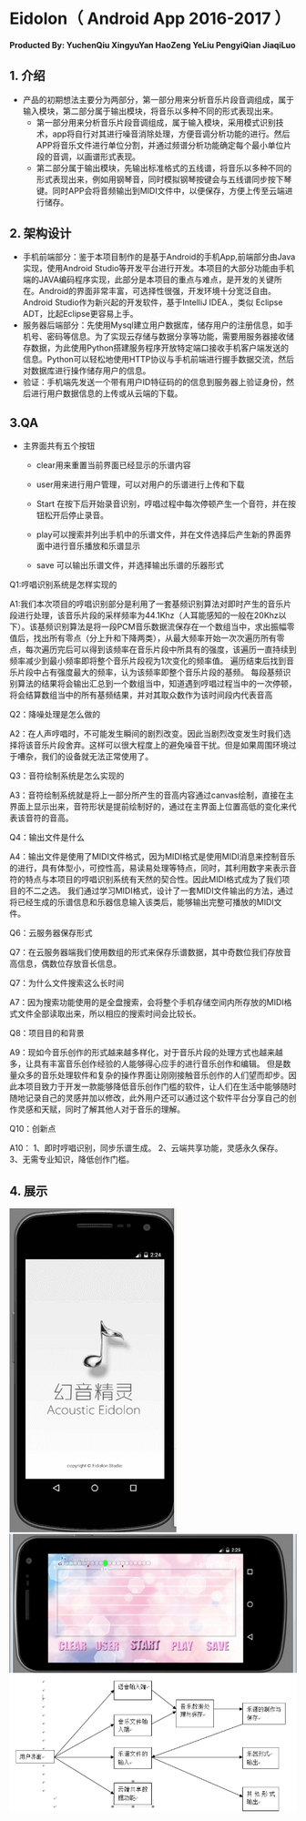 # Eidolon（ Android App 2016-2017 ）
#### Producted By: YuchenQiu XingyuYan HaoZeng YeLiu PengyiQian JiaqiLuo
## 1. 介绍
- 产品的初期想法主要分为两部分，第一部分用来分析音乐片段音调组成，属于输入模块，第二部分属于输出模块，将音乐以多种不同的形式表现出来。
  -  第一部分用来分析音乐片段音调组成，属于输入模块，采用模式识别技术，app将自行对其进行噪音消除处理，方便音调分析功能的进行。然后APP将音乐文件进行单位分割，并通过频谱分析功能确定每个最小单位片段的音调，以画谱形式表现。
  -  第二部分属于输出模块，先输出标准格式的五线谱，将音乐以多种不同的形式表现出来，例如用钢琴音，同时模拟钢琴按键会与五线谱同步按下琴键。同时APP会将音频输出到MIDI文件中，以便保存，方便上传至云端进行储存。
## 2. 架构设计
- 手机前端部分：鉴于本项目制作的是基于Android的手机App,前端部分由Java实现，使用Android Studio等开发平台进行开发。本项目的大部分功能由手机端的JAVA编码程序实现，此部分是本项目的重点与难点，是开发的关键所在。Android的界面非常丰富，可选择性很强，开发环境十分宽泛自由。Android Studio作为新兴起的开发软件，基于IntelliJ IDEA.，类似 Eclipse ADT，比起Eclipse更容易上手。
- 服务器后端部分：先使用Mysql建立用户数据库，储存用户的注册信息，如手机号、密码等信息。为了实现云存储与数据分享等功能，需要用服务器接收储存数据，为此使用Python搭建服务程序开放特定端口接收手机客户端发送的信息。Python可以轻松地使用HTTP协议与手机前端进行握手数据交流，然后对数据库进行操作储存用户的信息。
- 验证：手机端先发送一个带有用户ID特征码的的信息到服务器上验证身份，然后进行用户数据信息的上传或从云端的下载。

## 3.QA
- 主界面共有五个按钮

  -  clear用来重置当前界面已经显示的乐谱内容

  -  user用来进行用户管理，可以对用户的乐谱进行上传和下载

  -  Start 在按下后开始录音识别，哼唱过程中每次停顿产生一个音符，并在按钮松开后停止录音。

  -  play可以搜索并列出手机中的乐谱文件，并在文件选择后产生新的界面界面中进行音乐播放和乐谱显示

  -  save 可以输出乐谱文件，并选择输出乐谱的乐器形式

Q1:哼唱识别系统是怎样实现的

A1:我们本次项目的哼唱识别部分是利用了一套基频识别算法对即时产生的音乐片段进行处理，该音乐片段的采样频率为44.1Khz（人耳能感知的一般在20Khz以下）。该基频识别算法是将一段PCM音乐数据流保存在一个数组当中，求出振幅零值后，找出所有零点（分上升和下降两类），从最大频率开始一次次遍历所有零点，每次遍历完后可以得到该频率在音乐片段中所具有的强度，该遍历一直持续到频率减少到最小频率即将整个音乐片段视为1次变化的频率值。 遍历结束后找到音乐片段中占有强度最大的频率，认为该频率即整个音乐片段的基频。
每段基频识别算法的结果将会输出汇总到一个数组当中，知道遇到哼唱过程当中的一次停顿，将会结算数组当中的所有基频结果，并对其取众数作为该时间段内代表音高


Q2：降噪处理是怎么做的

A2：在人声哼唱时，不可能发生瞬间的剧烈改变。因此当剧烈改变发生时我们选择将该音乐片段舍弃。这样可以很大程度上的避免噪音干扰。但是如果周围环境过于嘈杂，我们的设备就无法正常使用了。


Q3：音符绘制系统是怎么实现的

A3：音符绘制系统就是将上一部分所产生的音高内容通过canvas绘制，直接在主界面上显示出来，音符形状是提前绘制好的，通过在主界面上位置高低的变化来代表该音符的音高。


Q4：输出文件是什么

A4：输出文件是使用了MIDI文件格式，因为MIDI格式是使用MIDI消息来控制音乐的进行，具有体型小，可控性高，易读易处理等特点，同时，其利用数字来表示音符的特点与本项目的哼唱识别系统有天然的契合性。因此MIDI格式成为了我们项目的不二之选。
我们通过学习MIDI格式，设计了一套MIDI文件输出的方法，通过将已经生成的乐谱信息和乐器信息输入该类后，能够输出完整可播放的MIDI文件。

Q6：云服务器保存形式

Q7：在云服务器端我们使用数组的形式来保存乐谱数据，其中奇数位我们存放音高信息，偶数位存放音长信息。

Q7：为什么文件搜索这么长时间

A7：因为搜索功能使用的是全盘搜索，会将整个手机存储空间内所存放的MIDI格式文件全部读取出来，所以相应的搜索时间会比较长。

Q8：项目目的和背景

A9：现如今音乐创作的形式越来越多样化，对于音乐片段的处理方式也越来越多，让具有丰富音乐创作经验的人能够得心应手的进行音乐创作和编辑。
但是数量众多的音乐处理软件和复杂的操作界面让刚刚接触音乐创作的人们望而却步。因此本项目致力于开发一款能够降低音乐创作门槛的软件，让人们在生活中能够随时随地记录自己的灵感并加以修改，此外用户还可以通过这个软件平台分享自己的创作灵感和天赋，同时了解其他人对于音乐的理解。

Q10：创新点

A10：
1、即时哼唱识别，同步乐谱生成。
2、云端共享功能，灵感永久保存。
3、无需专业知识，降低创作门槛。
## 4. 展示
  ![img](https://github.com/qyc0129/Eidolon/blob/master/1.png)
  ![img](https://github.com/qyc0129/Eidolon/blob/master/2.png)
  ![img](https://github.com/qyc0129/Eidolon/blob/master/3.png)
